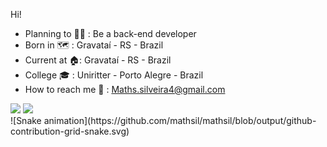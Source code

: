 Hi!


- Planning to 👨‍💻 : Be a back-end developer
- Born in 🗺️ : Gravataí - RS - Brazil
- Current at 🏠: Gravataí - RS - Brazil
- College 🎓 : Uniritter - Porto Alegre - Brazil
- How to reach me 📩 : Maths.silveira4@gmail.com

<div> 
<img src="https://github-readme-stats.vercel.app/api?username=Mathsil&theme=prussian&show_icons=true&count_private=true"/>
<img src="https://github-readme-stats.vercel.app/api/top-langs/?username=Mathsil&theme=prussian"/>
</div>

<div>
  ![Snake animation](https://github.com/mathsil/mathsil/blob/output/github-contribution-grid-snake.svg)
</div>

